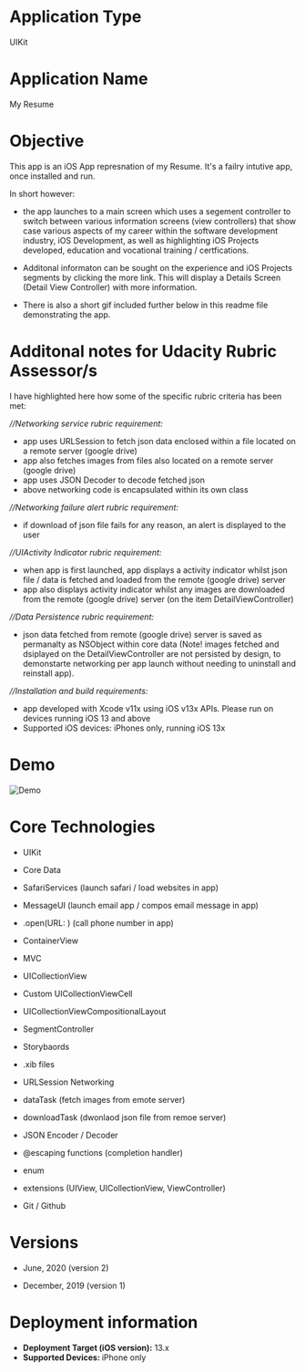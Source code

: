 # Application Type
UIKit

# Application Name
My Resume

# Objective
This app is an iOS App represnation of my Resume. It's a failry intutive app, once installed and run. 

In short however:

- the app launches to a main screen which uses a segement controller to switch between various information screens (view controllers) that show case various aspects of my career within the software development industry, iOS Development, as well as highlighting iOS Projects developed, education and vocational training / certfications. 

- Additonal informaton can be sought on the experience and iOS Projects segments by clicking the more link. This will display a Details Screen (Detail View Controller) with more information.

- There is also a short gif included further below in this readme file demonstrating the app.


# Additonal notes for Udacity Rubric Assessor/s
I have highlighted here how some of the specific rubric criteria has been met: 


*//Networking service rubric requirement:*
- app uses URLSession to fetch json data enclosed within a file located on a remote server (google drive)
- app also fetches images from files also located on a remote server (google drive)
- app uses JSON Decoder to decode fetched json
- above networking code is encapsulated within its own class


*//Networking failure alert rubric requirement:*
- if download of json file fails for any reason, an alert is displayed to the user


*//UIActivity Indicator rubric requirement:*
- when app is first launched, app displays a activity indicator whilst json file / data is fetched and loaded from the remote (google drive) server
- app also displays activity indicator whilst any images are downloaded from the remote (google drive) server (on the item DetailViewController)


*//Data Persistence rubric requirement:*
- json data fetched from remote (google drive) server is saved as permanalty as NSObject within core data (Note! images fetched and dsiplayed on the DetailViewController are not persisted by design, to demonstarte networking per app launch without needing to uninstall and reinstall app).


*//Installation and build requirements:*
- app developed with Xcode v11x using iOS v13x APIs. Please run on devices running iOS 13 and above
- Supported iOS devices: iPhones only, running iOS 13x


# Demo
![Demo](Demo_29122019.gif)

# Core Technologies

- UIKit

- Core Data

- SafariServices (launch safari / load websites in app)

- MessageUI (launch email app / compos email message in app)

- .open(URL: ) (call phone number in app)

- ContainerView

- MVC

- UICollectionView

- Custom UICollectionViewCell

- UICollectionViewCompositionalLayout

- SegmentController

- Storybaords

- .xib files

- URLSession Networking 

- dataTask (fetch images from emote server)

- downloadTask (dwonlaod json file from remoe server)

- JSON Encoder / Decoder

- @escaping functions (completion handler)

- enum

- extensions (UIView, UICollectionView, ViewController)

- Git / Github


# Versions
- June, 2020 (version 2)

- December, 2019 (version 1)

# Deployment information

- <strong>Deployment Target (iOS version):</strong> 13.x
- <strong>Supported Devices: </strong>iPhone only

